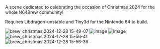 A scene dedicated to celebrating the occasion of Christmas 2024 for the whole N64Brew community!

Requires Libdragon-unstable and Tiny3d for the Nintendo 64 to build.

![brew_christmas 2024-12-28 15-49-07](https://github.com/user-attachments/assets/c8269d4e-f95d-4704-90a3-5b32eed63a72)
![image](https://github.com/user-attachments/assets/2386fea4-b8cb-4163-b870-907d58285a21)
![image](https://github.com/user-attachments/assets/6f803b69-6307-4ea9-82d5-fd7b5b8bc3e8)
![brew_christmas 2024-12-28 15-56-41](https://github.com/user-attachments/assets/b2149cd5-d49a-4ce9-9d8e-afded3529a73)
![brew_christmas 2024-12-28 15-56-36](https://github.com/user-attachments/assets/0f127e4c-cb30-4c6b-8caf-ffdeefd63d00)
